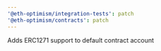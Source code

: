 ```yaml
---
'@eth-optimism/integration-tests': patch
'@eth-optimism/contracts': patch
---
```


Adds ERC1271 support to default contract account
